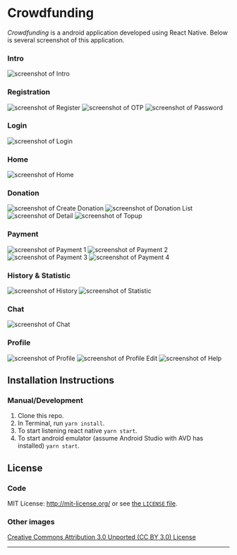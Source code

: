 # Crowdfunding

*Crowdfunding* is a android application developed using React Native. Below is several screenshot of this application.

### Intro
![screenshot of Intro](./docs/images/app-screenshot-01.jpg) 

### Registration
![screenshot of Register](./docs/images/app-screenshot-02.jpg) ![screenshot of OTP](./docs/images/app-screenshot-03.jpg) ![screenshot of Password](./docs/images/app-screenshot-04.jpg) 

### Login
![screenshot of Login](./docs/images/app-screenshot-05.jpg) 

### Home
![screenshot of Home](./docs/images/app-screenshot-06.jpg) 

### Donation
![screenshot of Create Donation](./docs/images/app-screenshot-16.jpg) ![screenshot of Donation List](./docs/images/app-screenshot-07.jpg) ![screenshot of Detail](./docs/images/app-screenshot-08.jpg) ![screenshot of Topup](./docs/images/app-screenshot-09.jpg)

### Payment
![screenshot of Payment 1](./docs/images/app-screenshot-10.jpg) ![screenshot of Payment 2](./docs/images/app-screenshot-11.jpg) ![screenshot of Payment 3](./docs/images/app-screenshot-12.jpg) ![screenshot of Payment 4](./docs/images/app-screenshot-13.jpg) 

### History & Statistic
![screenshot of History](./docs/images/app-screenshot-15.jpg) ![screenshot of Statistic](./docs/images/app-screenshot-14.jpg)

### Chat
![screenshot of Chat](./docs/images/app-screenshot-17.jpg)

### Profile
![screenshot of Profile](./docs/images/app-screenshot-18.jpg) ![screenshot of Profile Edit](./docs/images/app-screenshot-19.jpg) ![screenshot of Help](./docs/images/app-screenshot-20.jpg)

## Installation Instructions

### Manual/Development

1. Clone this repo.
2. In Terminal, run ```yarn install```.
3. To start listening react native ```yarn start```.
3. To start android emulator (assume Android Studio with AVD has installed) ```yarn start```.

## License

### Code

MIT License: http://mit-license.org/ or see [the `LICENSE` file](./LICENSE).

### Other images

[Creative Commons Attribution 3.0 Unported (CC BY 3.0) License](http://creativecommons.org/licenses/by/3.0/)

---
